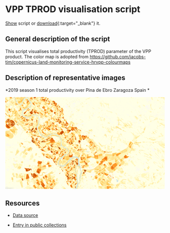 # VPP TPROD visualisation script

<a href="#" id='togglescript'>Show</a> script or [download](script.js){:target="_blank"} it.
<div id='script_view' style="display:none">
{% highlight javascript %}
      {% include_relative script.js %}
{% endhighlight %}
</div>

## General description of the script  
This script visualises total productivity (TPROD) parameter of the VPP product. The color map is adopted from https://github.com/jacobs-tim/copernicus-land-monitoring-service-hrvpp-colourmaps 

  
## Description of representative images
*2019 season 1 total productivity over Pina de Ebro Zaragoza Spain * 

![TPROD Pina de Ebro Zaragoza Spain](fig/pina-de-ebro-spain.png)


## Resources

- [Data source](https://land.copernicus.eu/pan-european/biophysical-parameters/high-resolution-vegetation-phenology-and-productivity)

- [Entry in public collections](https://github.com/sentinel-hub/public-collections/tree/main/collections/vegetation-phenology-and-productivity-parameters-season-1)

